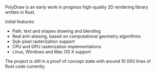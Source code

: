 PolyDraw is an early work in progress high-quality 2D rendering library written in Rust.

Initial features:

* Path, text and shapes drawing and blending
* Real anti-aliasing, based on computational geometry algorithms
* Sub-pixel rasterization support
* CPU and GPU rasterization implementations
* Linux, Windows and Mac OS X support

The project is still in a proof of concept state with around 10 000 lines of Rust code currently.
